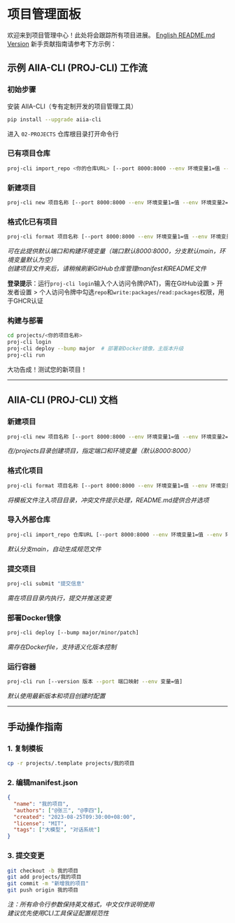 # 项目管理面板  
欢迎来到项目管理中心！此处将会跟踪所有项目进展。
[English README.md Version]()
新手贡献指南请参考下方示例：

## 示例 AIIA-CLI (PROJ-CLI) 工作流  
### 初始步骤  
安装 AIIA-CLI（专有定制开发的项目管理工具）  
```bash  
pip install --upgrade aiia-cli  
```  
进入 `02-PROJECTS` 仓库根目录打开命令行  

### 已有项目仓库  
```bash  
proj-cli import_repo <你的仓库URL> [--port 8000:8000 --env 环境变量1=值 --env 环境变量2=值 --branch 分支]  
```  

### 新建项目  
```bash  
proj-cli new 项目名称 [--port 8000:8000 --env 环境变量1=值 --env 环境变量2=值]  
```  

### 格式化已有项目  
```bash  
proj-cli format 项目名称 [--port 8000:8000 --env 环境变量1=值 --env 环境变量2=值]  
```  
*可在此提供默认端口和构建环境变量（端口默认8000:8000，分支默认main，环境变量默认为空）*  
*创建项目文件夹后，请稍候刷新GitHub仓库管理manifest和README文件*  

**登录提示**：运行`proj-cli login`输入个人访问令牌(PAT)，需在GitHub设置 > 开发者设置 > 个人访问令牌中勾选`repo`和`write:packages`/`read:packages`权限，用于GHCR认证  

### 构建与部署  
```bash  
cd projects/<你的项目名称>  
proj-cli login  
proj-cli deploy --bump major  # 部署新Docker镜像，主版本升级  
proj-cli run  
```  
大功告成！测试您的新项目！  

---

## AIIA-CLI (PROJ-CLI) 文档  
### 新建项目  
```bash  
proj-cli new 项目名称 [--port 8000:8000 --env 环境变量1=值 --env 环境变量2=值]  
```  
*在/projects目录创建项目，指定端口和环境变量（默认8000:8000）*  

### 格式化项目  
```bash  
proj-cli format 项目名称 [--port 8000:8000 --env 环境变量1=值 --env 环境变量2=值]  
```  
*将模板文件注入项目目录，冲突文件提示处理，README.md提供合并选项*  

### 导入外部仓库  
```bash  
proj-cli import_repo 仓库URL [--port 8000:8000 --env 环境变量1=值 --env 环境变量2=值 --branch 分支]  
```  
*默认分支main，自动生成规范文件*  

### 提交项目  
```bash  
proj-cli submit "提交信息"  
```  
*需在项目目录内执行，提交并推送变更*  

### 部署Docker镜像  
```bash  
proj-cli deploy [--bump major/minor/patch]  
```  
*需存在Dockerfile，支持语义化版本控制*  

### 运行容器  
```bash  
proj-cli run [--version 版本 --port 端口映射 --env 变量=值]  
```  
*默认使用最新版本和项目创建时配置*  

---

## 手动操作指南  
### 1. 复制模板  
```bash  
cp -r projects/.template projects/我的项目  
```  
### 2. 编辑manifest.json  
```json  
{
  "name": "我的项目",
  "authors": ["@张三", "@李四"],
  "created": "2023-08-25T09:30:00+08:00", 
  "license": "MIT",
  "tags": ["大模型", "对话系统"]
}  
```  
### 3. 提交变更  
```bash  
git checkout -b 我的项目  
git add projects/我的项目  
git commit -m "新增我的项目"  
git push origin 我的项目  
```  

*注：所有命令行参数保持英文格式，中文仅作说明使用*  
*建议优先使用CLI工具保证配置规范性*